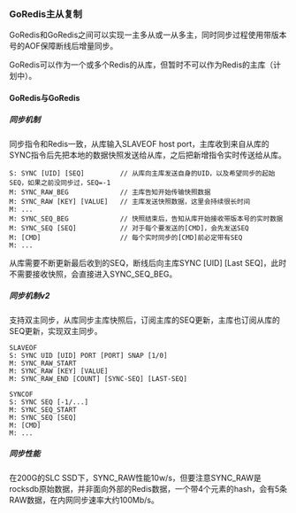 ### GoRedis主从复制

GoRedis和GoRedis之间可以实现一主多从或一从多主，同时同步过程使用带版本号的AOF保障断线后增量同步。

GoRedis可以作为一个或多个Redis的从库，但暂时不可以作为Redis的主库（计划中）。

#### GoRedis与GoRedis

##### 同步机制

同步指令和Redis一致，从库输入SLAVEOF host port，主库收到来自从库的SYNC指令后先把本地的数据快照发送给从库，之后把新增指令实时传送给从库。

	S: SYNC [UID] [SEQ]			// 从库向主库发送自身的UID，以及希望同步的起始SEQ，如果之前没同步过，SEQ=-1
	M: SYNC_RAW_BEG				// 主库告知开始传输快照数据
	M: SYNC_RAW [KEY] [VALUE]	// 主库发送快照数据，这里会持续很长时间
	M: ...
	M: SYNC_SEQ_BEG				// 快照结束后，告知从库开始接收带版本号的实时数据
	M: SYNC_SEQ [SEQ]			// 对于每个要发送的[CMD]，会先发送SEQ
	M: [CMD]					// 每个实时同步的[CMD]前必定带有SEQ
	M: ...						

从库需要不断更新最后收到的SEQ，断线后向主库SYNC [UID] [Last SEQ]，此时不需要接收快照，会直接进入SYNC_SEQ_BEG。

##### 同步机制v2

支持双主同步，从库同步主库快照后，订阅主库的SEQ更新，主库也订阅从库的SEQ更新，实现双主同步。

	SLAVEOF
	S: SYNC UID [UID] PORT [PORT] SNAP [1/0]
	M: SYNC_RAW_START
	M: SYNC_RAW [KEY] [VALUE]
	M: SYNC_RAW_END [COUNT] [SYNC-SEQ] [LAST-SEQ]

	SYNCOF
	S: SYNC SEQ [-1/...]
	M: SYNC_SEQ_START
	M: SYNC_SEQ [SEQ]
	M: [CMD]
	M: ...



##### 同步性能

在200G的SLC SSD下，SYNC_RAW性能10w/s，但要注意SYNC_RAW是rocksdb原始数据，并非面向外部的Redis数据，一个带4个元素的hash，会有5条RAW数据，在内网同步速率大约100Mb/s。









